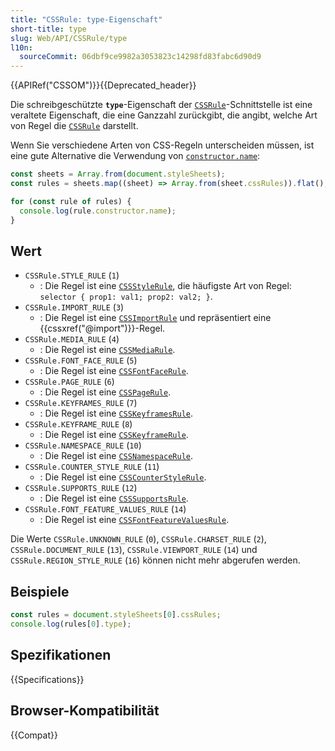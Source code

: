```yaml
---
title: "CSSRule: type-Eigenschaft"
short-title: type
slug: Web/API/CSSRule/type
l10n:
  sourceCommit: 06dbf9ce9982a3053823c14298fd83fabc6d90d9
---
```


{{APIRef("CSSOM")}}{{Deprecated_header}}

Die schreibgeschützte **`type`**-Eigenschaft der [`CSSRule`](/de/docs/Web/API/CSSRule)-Schnittstelle ist eine veraltete Eigenschaft, die eine Ganzzahl zurückgibt, die angibt, welche Art von Regel die [`CSSRule`](/de/docs/Web/API/CSSRule) darstellt.

Wenn Sie verschiedene Arten von CSS-Regeln unterscheiden müssen, ist eine gute Alternative die Verwendung von [`constructor.name`](/de/docs/Web/JavaScript/Reference/Global_Objects/Function/name):

```js
const sheets = Array.from(document.styleSheets);
const rules = sheets.map((sheet) => Array.from(sheet.cssRules)).flat();

for (const rule of rules) {
  console.log(rule.constructor.name);
}
```

## Wert

- `CSSRule.STYLE_RULE` (`1`)
  - : Die Regel ist eine [`CSSStyleRule`](/de/docs/Web/API/CSSStyleRule), die häufigste Art von Regel: `selector { prop1: val1; prop2: val2; }`.
- `CSSRule.IMPORT_RULE` (`3`)
  - : Die Regel ist eine [`CSSImportRule`](/de/docs/Web/API/CSSImportRule) und repräsentiert eine {{cssxref("@import")}}-Regel.
- `CSSRule.MEDIA_RULE` (`4`)
  - : Die Regel ist eine [`CSSMediaRule`](/de/docs/Web/API/CSSMediaRule).
- `CSSRule.FONT_FACE_RULE` (`5`)
  - : Die Regel ist eine [`CSSFontFaceRule`](/de/docs/Web/API/CSSFontFaceRule).
- `CSSRule.PAGE_RULE` (`6`)
  - : Die Regel ist eine [`CSSPageRule`](/de/docs/Web/API/CSSPageRule).
- `CSSRule.KEYFRAMES_RULE` (`7`)
  - : Die Regel ist eine [`CSSKeyframesRule`](/de/docs/Web/API/CSSKeyframesRule).
- `CSSRule.KEYFRAME_RULE` (`8`)
  - : Die Regel ist eine [`CSSKeyframeRule`](/de/docs/Web/API/CSSKeyframeRule).
- `CSSRule.NAMESPACE_RULE` (`10`)
  - : Die Regel ist eine [`CSSNamespaceRule`](/de/docs/Web/API/CSSNamespaceRule).
- `CSSRule.COUNTER_STYLE_RULE` (`11`)
  - : Die Regel ist eine [`CSSCounterStyleRule`](/de/docs/Web/API/CSSCounterStyleRule).
- `CSSRule.SUPPORTS_RULE` (`12`)
  - : Die Regel ist eine [`CSSSupportsRule`](/de/docs/Web/API/CSSSupportsRule).
- `CSSRule.FONT_FEATURE_VALUES_RULE` (`14`)
  - : Die Regel ist eine [`CSSFontFeatureValuesRule`](/de/docs/Web/API/CSSFontFeatureValuesRule).

Die Werte `CSSRule.UNKNOWN_RULE` (`0`), `CSSRule.CHARSET_RULE` (`2`), `CSSRule.DOCUMENT_RULE` (`13`), `CSSRule.VIEWPORT_RULE` (`14`) und `CSSRule.REGION_STYLE_RULE` (`16`) können nicht mehr abgerufen werden.

## Beispiele

```js
const rules = document.styleSheets[0].cssRules;
console.log(rules[0].type);
```

## Spezifikationen

{{Specifications}}

## Browser-Kompatibilität

{{Compat}}
